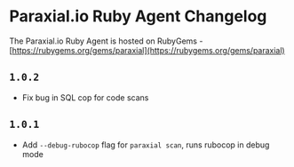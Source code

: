 # Paraxial.io Ruby Agent Changelog 

The Paraxial.io Ruby Agent is hosted on RubyGems - [https://rubygems.org/gems/paraxial](https://rubygems.org/gems/paraxial)

## `1.0.2`
- Fix bug in SQL cop for code scans

## `1.0.1`
- Add `--debug-rubocop` flag for `paraxial scan`, runs rubocop in debug mode
